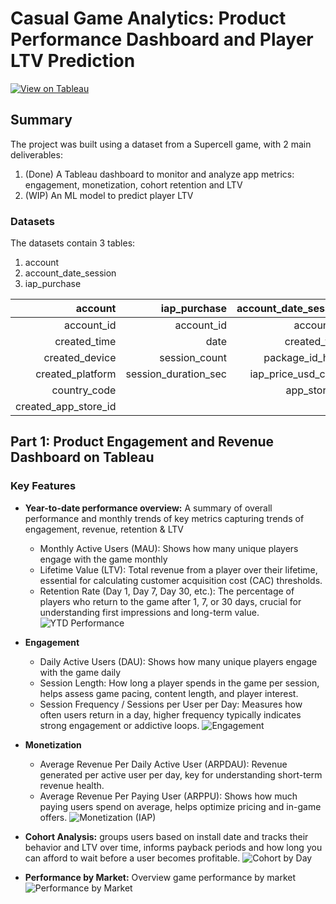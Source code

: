 # Casual Game Analytics: Product Performance Dashboard and Player LTV Prediction

[![View on Tableau](https://img.shields.io/badge/View_on_Tableau-PURPLE?logo=Tableau)](https://public.tableau.com/app/profile/linh.chu3700/viz/GameAnalyticsDashboard_17437556396800/YTD)


## Summary
The project was built using a dataset from a Supercell game, with 2 main deliverables:
1. (Done) A Tableau dashboard to monitor and analyze app metrics: engagement, monetization, cohort retention and LTV
2. (WIP) An ML model to predict player LTV

### Datasets
The datasets contain 3 tables:
1. account
2. account_date_session
3. iap_purchase

|               account |         iap_purchase | account_date_session |
|----------------------:|---------------------:|---------------------:|
|            account_id |           account_id |	       account_id |
|          created_time |	              date |         created_time |
|        created_device |	     session_count |      package_id_hash |
|      created_platform | session_duration_sec |  iap_price_usd_cents |
|          country_code |	                   |	     app_store_id |
|  created_app_store_id |                      |	                  | 

## Part 1: Product Engagement and Revenue Dashboard on Tableau
### Key Features

- **Year-to-date performance overview:** A summary of overall performance and monthly trends of key metrics capturing trends of engagement, revenue, retention & LTV
    - Monthly Active Users (MAU): Shows how many unique players engage with the game monthly
    - Lifetime Value (LTV): Total revenue from a player over their lifetime, essential for calculating customer acquisition cost (CAC) thresholds.
    - Retention Rate (Day 1, Day 7, Day 30, etc.): The percentage of players who return to the game after 1, 7, or 30 days, crucial for understanding first impressions and long-term value.
      ![YTD Performance](https://github.com/user-attachments/assets/62abc33b-4b32-4efb-b399-86f0a4a88852)

- **Engagement**
    - Daily Active Users (DAU): Shows how many unique players engage with the game daily
    - Session Length: How long a player spends in the game per session, helps assess game pacing, content length, and player interest.
    - Session Frequency / Sessions per User per Day: Measures how often users return in a day, higher frequency typically indicates strong engagement or addictive loops.
![Engagement](https://github.com/user-attachments/assets/cce207c1-92ba-43f5-aa4d-e3a283bca1c3)

- **Monetization** 
    - Average Revenue Per Daily Active User (ARPDAU): Revenue generated per active user per day, key for understanding short-term revenue health.
    - Average Revenue Per Paying User (ARPPU): Shows how much paying users spend on average, helps optimize pricing and in-game offers. 
![Monetization (IAP)](https://github.com/user-attachments/assets/d951f724-bf9d-4003-b9ef-bbea2e1be16f)

- **Cohort Analysis:** groups users based on install date and tracks their behavior and LTV over time, informs payback periods and how long you can afford to wait before a user becomes profitable.
![Cohort by Day](https://github.com/user-attachments/assets/4ba48a7e-018b-4862-8332-0ab5bf443f58)


- **Performance by Market:** Overview game performance by market
![Performance by Market](https://github.com/user-attachments/assets/e25ee3da-c864-4858-bfe3-92691d8a2253)
